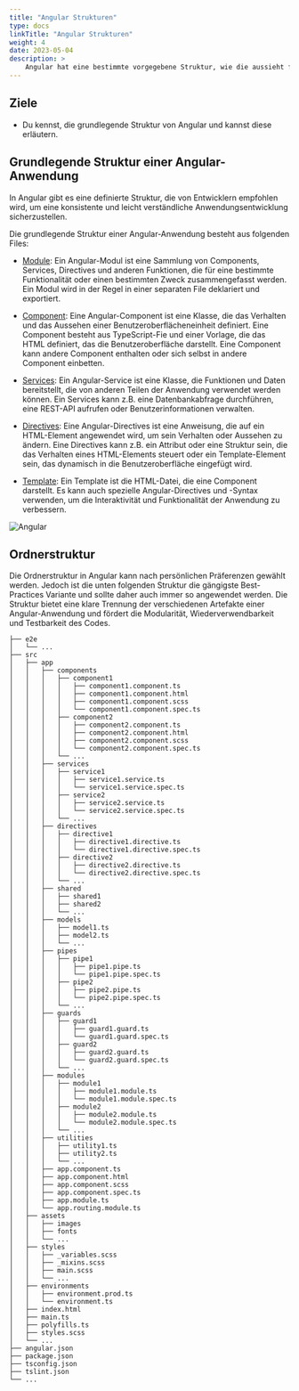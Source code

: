 ```yaml
---
title: "Angular Strukturen"
type: docs
linkTitle: "Angular Strukturen"
weight: 4
date: 2023-05-04
description: >
    Angular hat eine bestimmte vorgegebene Struktur, wie die aussieht findet man in diesem Kapitel.
---
```

## Ziele
* Du kennst, die grundlegende Struktur von Angular und kannst diese erläutern.

## Grundlegende Struktur einer Angular-Anwendung
In Angular gibt es eine definierte Struktur, die von Entwicklern empfohlen wird, um eine konsistente und leicht verständliche Anwendungsentwicklung sicherzustellen.

Die grundlegende Struktur einer Angular-Anwendung besteht aus folgenden Files:

* [Module](../02_9_angular_modules): Ein Angular-Modul ist eine Sammlung von Components, Services, Directives und anderen Funktionen, die für eine bestimmte Funktionalität oder einen bestimmten Zweck zusammengefasst werden. Ein Modul wird in der Regel in einer separaten File deklariert und exportiert.

* [Component](../02_3_angular_components): Eine Angular-Component ist eine Klasse, die das Verhalten und das Aussehen einer Benutzeroberflächeneinheit definiert. Eine Component besteht aus TypeScript-Fie und einer Vorlage, die das HTML definiert, das die Benutzeroberfläche darstellt. Eine Component kann andere Component enthalten oder sich selbst in andere Component einbetten.

* [Services](../02_8_angular_services): Ein Angular-Service ist eine Klasse, die Funktionen und Daten bereitstellt, die von anderen Teilen der Anwendung verwendet werden können. Ein Services kann z.B. eine Datenbankabfrage durchführen, eine REST-API aufrufen oder Benutzerinformationen verwalten.
 
* [Directives](../02_7_angular_directives): Eine Angular-Directives ist eine Anweisung, die auf ein HTML-Element angewendet wird, um sein Verhalten oder Aussehen zu ändern. Eine Directives kann z.B. ein Attribut oder eine Struktur sein, die das Verhalten eines HTML-Elements steuert oder ein Template-Element sein, das dynamisch in die Benutzeroberfläche eingefügt wird.

* [Template](../02_4_angular_templates): Ein Template ist die HTML-Datei, die eine Component darstellt. Es kann auch spezielle Angular-Directives und -Syntax verwenden, um die Interaktivität und Funktionalität der Anwendung zu verbessern.

![Angular](../images/architektur.png)  


## Ordnerstruktur
Die Ordnerstruktur in Angular kann nach persönlichen Präferenzen gewählt werden. Jedoch ist die unten folgenden Struktur die gängigste Best-Practices Variante und sollte daher auch immer so angewendet werden.
Die Struktur bietet eine klare Trennung der verschiedenen Artefakte einer Angular-Anwendung und fördert die Modularität, Wiederverwendbarkeit und Testbarkeit des Codes.
```text
├── e2e
│   └── ...
├── src
│   ├── app
│   │   ├── components
│   │   │   ├── component1
│   │   │   │   ├── component1.component.ts
│   │   │   │   ├── component1.component.html
│   │   │   │   ├── component1.component.scss
│   │   │   │   └── component1.component.spec.ts
│   │   │   ├── component2
│   │   │   │   ├── component2.component.ts
│   │   │   │   ├── component2.component.html
│   │   │   │   ├── component2.component.scss
│   │   │   │   └── component2.component.spec.ts
│   │   │   └── ...
│   │   ├── services
│   │   │   ├── service1
│   │   │   │   ├── service1.service.ts
│   │   │   │   └── service1.service.spec.ts
│   │   │   ├── service2
│   │   │   │   ├── service2.service.ts
│   │   │   │   └── service2.service.spec.ts
│   │   │   └── ...
│   │   ├── directives
│   │   │   ├── directive1
│   │   │   │   ├── directive1.directive.ts
│   │   │   │   └── directive1.directive.spec.ts
│   │   │   ├── directive2
│   │   │   │   ├── directive2.directive.ts
│   │   │   │   └── directive2.directive.spec.ts
│   │   │   └── ...
│   │   ├── shared
│   │   │   ├── shared1
│   │   │   ├── shared2
│   │   │   └── ...
│   │   ├── models
│   │   │   ├── model1.ts
│   │   │   ├── model2.ts
│   │   │   └── ...
│   │   ├── pipes
│   │   │   ├── pipe1
│   │   │   │   ├── pipe1.pipe.ts
│   │   │   │   └── pipe1.pipe.spec.ts
│   │   │   ├── pipe2
│   │   │   │   ├── pipe2.pipe.ts
│   │   │   │   └── pipe2.pipe.spec.ts
│   │   │   └── ...
│   │   ├── guards
│   │   │   ├── guard1
│   │   │   │   ├── guard1.guard.ts
│   │   │   │   └── guard1.guard.spec.ts
│   │   │   ├── guard2
│   │   │   │   ├── guard2.guard.ts
│   │   │   │   └── guard2.guard.spec.ts
│   │   │   └── ...
│   │   ├── modules
│   │   │   ├── module1
│   │   │   │   ├── module1.module.ts
│   │   │   │   └── module1.module.spec.ts
│   │   │   ├── module2
│   │   │   │   ├── module2.module.ts
│   │   │   │   └── module2.module.spec.ts
│   │   │   └── ...
│   │   ├── utilities
│   │   │   ├── utility1.ts
│   │   │   ├── utility2.ts
│   │   │   └── ...
│   │   ├── app.component.ts
│   │   ├── app.component.html
│   │   ├── app.component.scss
│   │   ├── app.component.spec.ts
│   │   ├── app.module.ts
│   │   └── app.routing.module.ts
│   ├── assets
│   │   ├── images
│   │   ├── fonts
│   │   └── ...
│   ├── styles
│   │   ├── _variables.scss
│   │   ├── _mixins.scss
│   │   ├── main.scss
│   │   └── ...
│   ├── environments
│   │   ├── environment.prod.ts
│   │   └── environment.ts
│   ├── index.html
│   ├── main.ts
│   ├── polyfills.ts
│   ├── styles.scss
│   └── ...
├── angular.json
├── package.json
├── tsconfig.json
├── tslint.json
└── ...

```
